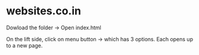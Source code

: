 # websites.co.in

Dowload the folder -> Open index.html

On the lift side, click on menu button -> which has 3 options. Each opens up to a new page.

